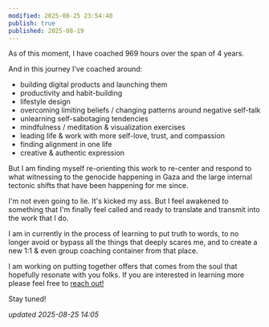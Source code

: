 ```yaml
---
modified: 2025-08-25 23:54:40
publish: true
published: 2025-08-19
---
```

As of this moment, I have coached 969 hours over the span of 4 years. 

And in this journey I've coached around:
- building digital products and launching them
- productivity and habit-building 
- lifestyle design
- overcoming limiting beliefs / changing patterns around negative self-talk
- unlearning self-sabotaging tendencies
- mindfulness / meditation & visualization exercises
- leading life & work with more self-love, trust, and compassion
- finding alignment in one life
- creative & authentic expression

But I am finding myself re-orienting this work to re-center and respond to what witnessing to the genocide happening in Gaza and the large internal tectonic shifts that have been happening for me since.

I'm not even going to lie. It's kicked my ass.
But I feel awakened to something that I'm finally feel called and ready to translate and transmit into the work that I do.

I am in currently in the process of learning to put truth to words, to no longer avoid or bypass all the things that deeply scares me, and to create a new 1:1 & even group coaching container from that place. 

I am working on putting together offers that comes from the soul that hopefully resonate with you folks. If you are interested in learning more please feel free to [reach out!](mailto:andrew@codelesscoach.com)

Stay tuned! 

*updated 2025-08-25 14:05*

